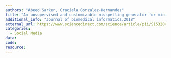 ```yaml
---
authors: "Abeed Sarker, Graciela Gonzalez-Hernandez"
title: "An unsupervised and customizable misspelling generator for mining noisy health-related text sources."
additional_info: "Journal of biomedical informatics.2018"
external_url: https://www.sciencedirect.com/science/article/pii/S1532046418302168
categories:
  - Social Media
data:
code: 
resource:
---
```

